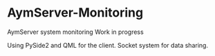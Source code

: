 # AymServer-Monitoring
AymServer system monitoring Work in progress

Using PySide2 and QML for the client. Socket system for data sharing.
